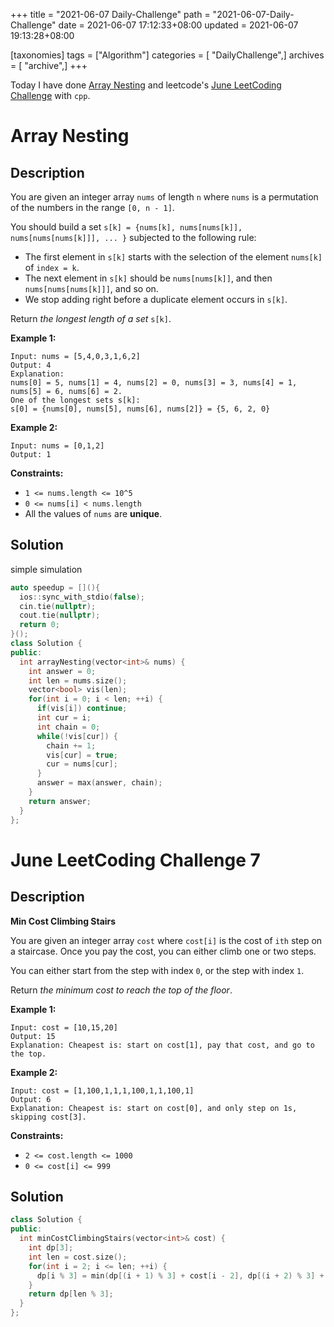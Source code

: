 +++
title = "2021-06-07 Daily-Challenge"
path = "2021-06-07-Daily-Challenge"
date = 2021-06-07 17:12:33+08:00
updated = 2021-06-07 19:13:28+08:00

[taxonomies]
tags = ["Algorithm"]
categories = [ "DailyChallenge",]
archives = [ "archive",]
+++

Today I have done [Array Nesting](https://leetcode.com/problems/array-nesting/description/) and leetcode's [June LeetCoding Challenge](https://leetcode.com/explore/challenge/card/june-leetcoding-challenge-2021/603/week-1-june-1st-june-7th/3770/) with `cpp`.

<!-- more -->

# Array Nesting

## Description

You are given an integer array `nums` of length `n` where `nums` is a permutation of the numbers in the range `[0, n - 1]`.

You should build a set `s[k] = {nums[k], nums[nums[k]], nums[nums[nums[k]]], ... }` subjected to the following rule:

- The first element in `s[k]` starts with the selection of the element `nums[k]` of `index = k`.
- The next element in `s[k]` should be `nums[nums[k]]`, and then `nums[nums[nums[k]]]`, and so on.
- We stop adding right before a duplicate element occurs in `s[k]`.

Return *the longest length of a set* `s[k]`.

 

**Example 1:**

```
Input: nums = [5,4,0,3,1,6,2]
Output: 4
Explanation: 
nums[0] = 5, nums[1] = 4, nums[2] = 0, nums[3] = 3, nums[4] = 1, nums[5] = 6, nums[6] = 2.
One of the longest sets s[k]:
s[0] = {nums[0], nums[5], nums[6], nums[2]} = {5, 6, 2, 0}
```

**Example 2:**

```
Input: nums = [0,1,2]
Output: 1
```

 

**Constraints:**

- `1 <= nums.length <= 10^5`
- `0 <= nums[i] < nums.length`
- All the values of `nums` are **unique**.

## Solution

simple simulation

``` cpp
auto speedup = [](){
  ios::sync_with_stdio(false);
  cin.tie(nullptr);
  cout.tie(nullptr);
  return 0;
}();
class Solution {
public:
  int arrayNesting(vector<int>& nums) {
    int answer = 0;
    int len = nums.size();
    vector<bool> vis(len);
    for(int i = 0; i < len; ++i) {
      if(vis[i]) continue;
      int cur = i;
      int chain = 0;
      while(!vis[cur]) {
        chain += 1;
        vis[cur] = true;
        cur = nums[cur];
      }
      answer = max(answer, chain);
    }
    return answer;
  }
};
```

# June LeetCoding Challenge 7

## Description

**Min Cost Climbing Stairs**

You are given an integer array `cost` where `cost[i]` is the cost of `ith` step on a staircase. Once you pay the cost, you can either climb one or two steps.

You can either start from the step with index `0`, or the step with index `1`.

Return *the minimum cost to reach the top of the floor*.

 

**Example 1:**

```
Input: cost = [10,15,20]
Output: 15
Explanation: Cheapest is: start on cost[1], pay that cost, and go to the top.
```

**Example 2:**

```
Input: cost = [1,100,1,1,1,100,1,1,100,1]
Output: 6
Explanation: Cheapest is: start on cost[0], and only step on 1s, skipping cost[3].
```

 

**Constraints:**

- `2 <= cost.length <= 1000`
- `0 <= cost[i] <= 999`

## Solution

``` cpp
class Solution {
public:
  int minCostClimbingStairs(vector<int>& cost) {
    int dp[3];
    int len = cost.size();
    for(int i = 2; i <= len; ++i) {
      dp[i % 3] = min(dp[(i + 1) % 3] + cost[i - 2], dp[(i + 2) % 3] + cost[i - 1]);
    }
    return dp[len % 3];
  }
};
```
